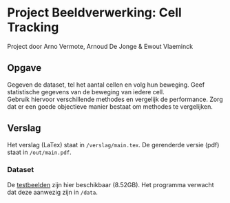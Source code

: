 # Project Beeldverwerking: Cell Tracking
Project door Arno Vermote, Arnoud De Jonge & Ewout Vlaeminck
## Opgave
Gegeven de dataset, tel het aantal cellen en volg hun beweging. Geef statistische gegevens van de beweging van iedere cell.<br/>
Gebruik hiervoor verschillende methodes en vergelijk de performance. Zorg dat er een goede objectieve manier bestaat om methodes te vergelijken.
## Verslag
Het verslag (LaTex) staat in `/verslag/main.tex`. De gerenderde versie (pdf) staat in `/out/main.pdf`.
### Dataset
De [testbeelden](https://telin.ugent.be/~jbroels/beeldverwerking/cell_tracking/data/) zijn hier beschikbaar (8.52GB). Het programma verwacht dat deze aanwezig zijn in `/data`.